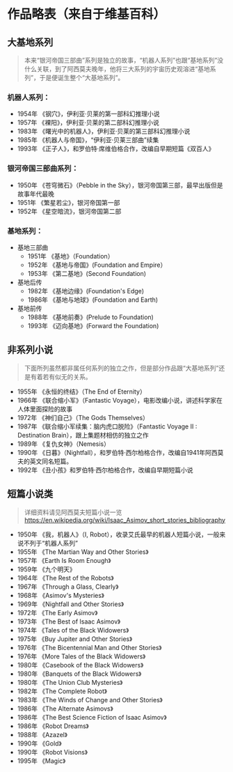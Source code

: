 # 作品略表（来自于维基百科）

## 大基地系列

> 本来“银河帝国三部曲”系列是独立的故事，“机器人系列”也跟“基地系列”没什么关联，到了阿西莫夫晚年，他将三大系列的宇宙历史观溶进“基地系列”，于是便诞生整个“大基地系列”。

### 机器人系列：

- 1954年 《钢穴》，伊利亚·贝莱的第一部科幻推理小说
- 1957年 《裸阳》，伊利亚·贝莱的第二部科幻推理小说
- 1983年 《曙光中的机器人》，伊利亚·贝莱的第三部科幻推理小说
- 1985年 《机器人与帝国》，“伊利亚·贝莱三部曲”续集
- 1993年 《正子人》，和罗伯特·席维伯格合作，改编自早期短篇《双百人》

### 银河帝国三部曲系列：

- 1950年 《苍穹微石》（Pebble in the Sky），银河帝国第三部，最早出版但是故事年代最晚
- 1951年 《繁星若尘》，银河帝国第一部
- 1952年 《星空暗流》，银河帝国第二部

### 基地系列：

- 基地三部曲
    - 1951年 《基地》（Foundation）
    - 1952年 《基地与帝国》(Foundation and Empire）
    - 1953年 《第二基地》(Second Foundation)
- 基地后传
    - 1982年 《基地边缘》(Foundation's Edge)
    - 1986年 《基地与地球》(Foundation and Earth)
- 基地前传
    - 1988年 《基地前奏》(Prelude to Foundation)
    - 1993年 《迈向基地》(Forward the Foundation)

## 非系列小说

> 下面所列虽然都非属任何系列的独立之作，但是部分作品跟“大基地系列”还是有着若有似无的关系。

- 1955年 《永恒的终结》（The End of Eternity）
- 1966年 《联合缩小军》（Fantastic Voyage），电影改编小说，讲述科学家在人体里面探险的故事
- 1972年 《神们自己》（The Gods Themselves）
- 1987年 《联合缩小军续集：脑内虎口脱险》（Fantastic Voyage II : Destination Brain），跟上集题材相仿的独立之作
- 1989年 《复仇女神》（Nemesis）
- 1990年 《日暮》（Nightfall），和罗伯特·西尔柏格合作，改编自1941年阿西莫夫的英文同名短篇。
- 1992年 《丑小孩》和罗伯特·西尔柏格合作，改编自早期短篇小说

## 短篇小说类

> 详细资料请见阿西莫夫短篇小说一览 https://en.wikipedia.org/wiki/Isaac_Asimov_short_stories_bibliography

- 1950年 《我，机器人》（I, Robot），收录艾氏最早的机器人短篇小说，一般来说不列于“机器人系列”
- 1955年 《The Martian Way and Other Stories》
- 1957年 《Earth Is Room Enough》
- 1959年 《九个明天》
- 1964年 《The Rest of the Robots》
- 1967年 《Through a Glass, Clearly》
- 1968年 《Asimov's Mysteries》
- 1969年 《Nightfall and Other Stories》
- 1972年 《The Early Asimov》
- 1973年 《The Best of Isaac Asimov》
- 1974年 《Tales of the Black Widowers》
- 1975年 《Buy Jupiter and Other Stories》
- 1976年 《The Bicentennial Man and Other Stories》
- 1976年 《More Tales of the Black Widowers》
- 1980年 《Casebook of the Black Widowers》
- 1980年 《Banquets of the Black Widowers》
- 1980年 《The Union Club Mysteries》
- 1982年 《The Complete Robot》
- 1983年 《The Winds of Change and Other Stories》
- 1986年 《The Alternate Asimovs》
- 1986年 《The Best Science Fiction of Isaac Asimov》
- 1986年 《Robot Dreams》
- 1988年 《Azazel》
- 1990年 《Gold》
- 1990年 《Robot Visions》
- 1995年 《Magic》